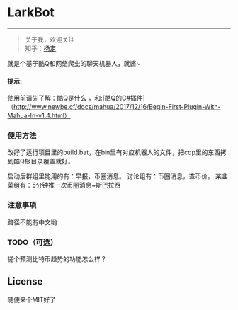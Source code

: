 # LarkBot
-------------

> 关于我，欢迎关注  
  知乎：[杨定](https://www.zhihu.com/people/yang-ding-peng/activities)
  
  就是个基于酷Q和网络爬虫的聊天机器人，就酱~

#### 提示:  
使用前请先了解：[酷Q是什么](https://cqp.cc/) ，和:[酷Q的C#插件]（http://www.newbe.cf/docs/mahua/2017/12/16/Begin-First-Plugin-With-Mahua-In-v1.4.html）

### 使用方法
改好了运行项目里的build.bat，在bin里有对应机器人的文件，把cqp里的东西拷到酷Q根目录覆盖就好。

启动后群组里能用的有：早报，币圈消息。
讨论组有：币圈消息，查币价。
某韭菜组有：5分钟推一次币圈消息~斯巴拉西

### 注意事项
路径不能有中文哟

### TODO（可选）
搓个预测比特币趋势的功能怎么样？

## License
随便来个MIT好了
